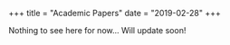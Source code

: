 +++
title = "Academic Papers"
date = "2019-02-28"
+++


Nothing to see here for now... Will update soon!